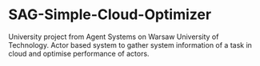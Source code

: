 # SAG-Simple-Cloud-Optimizer
University project from Agent Systems on Warsaw University of Technology. Actor based system to gather system information of a task in cloud and optimise performance of actors.
